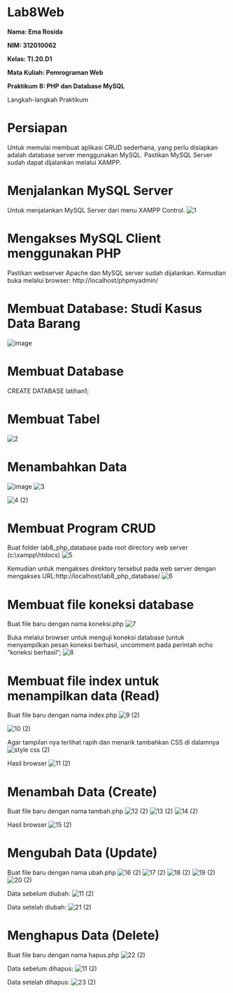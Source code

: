 # Lab8Web

**Nama: Ema Rosida**

**NIM: 312010062**

**Kelas: TI.20.D1**

**Mata Kuliah: Pemrograman Web**

**Praktikum 8: PHP dan Database MySQL**

Langkah-langkah Praktikum

# Persiapan

Untuk memulai membuat aplikasi CRUD sederhana, yang perlu disiapkan adalah database server menggunakan MySQL. Pastikan MySQL Server sudah dapat dijalankan melalui XAMPP.

# Menjalankan MySQL Server

Untuk menjalankan MySQL Server dari menu XAMPP Control.
![1](https://user-images.githubusercontent.com/101863671/169685721-3fb80a46-c054-4a5c-8acf-1a3ed9280916.png)

# Mengakses MySQL Client menggunakan PHP 
Pastikan webserver Apache dan MySQL server sudah dijalankan. Kemudian buka melalui browser: http://localhost/phpmyadmin/

# Membuat Database: Studi Kasus Data Barang
![image](https://user-images.githubusercontent.com/101863671/169686015-ef8660ea-a5aa-42f2-b9bc-bdd5701e6e74.png)

# Membuat Database
CREATE DATABASE latihan1;

# Membuat Tabel
![2](https://user-images.githubusercontent.com/101863671/169686121-8f532f13-769a-4e1b-97dd-f6d49f8a50f0.png)

# Menambahkan Data
![image](https://user-images.githubusercontent.com/101863671/169686305-9ced2b8a-f79a-4598-9026-fec3de709608.png)
![3](https://user-images.githubusercontent.com/101863671/169686319-002ea827-72fe-4691-a1c5-3891a5f56111.png)

![4 (2)](https://user-images.githubusercontent.com/101863671/169686474-18f8afaa-3a0c-4e8e-aa64-135b218f4096.png)

# Membuat Program CRUD
Buat folder lab8_php_database pada root directory web server (c:\xampp\htdocs)
![5](https://user-images.githubusercontent.com/101863671/169686375-570e7c88-5b06-4cc6-b650-31a225d87569.png)

Kemudian untuk mengakses direktory tersebut pada web server dengan mengakses URL:http://localhost/lab8_php_database/
![6](https://user-images.githubusercontent.com/101863671/169686541-6a0762b7-2239-4233-a34a-997a5662f4b9.png)

# Membuat file koneksi database
Buat file baru dengan nama koneksi.php
![7](https://user-images.githubusercontent.com/101863671/169686743-8f1bc872-b30e-4052-ba20-44e8168859a6.png)

Buka melalui browser untuk menguji koneksi database (untuk menyampilkan pesan koneksi berhasil, uncomment pada perintah echo “koneksi berhasil”;
![8](https://user-images.githubusercontent.com/101863671/169686760-7706c294-89ef-417f-af9b-a7a4381d2340.png)

# Membuat file index untuk menampilkan data (Read)
Buat file baru dengan nama index.php
![9 (2)](https://user-images.githubusercontent.com/101863671/169688974-986f9a9a-470a-40a0-8b05-786d7b4330ec.png)

![10 (2)](https://user-images.githubusercontent.com/101863671/169689025-5c9d36c6-eea7-40b0-8240-7cfb4d4d09c7.png)

Agar tampilan nya terlihat rapih dan menarik tambahkan CSS di dalamnya
![style css (2)](https://user-images.githubusercontent.com/101863671/169688640-92f633ad-424a-4ca4-84e4-0a55a123b25c.png)

Hasil browser
![11 (2)](https://user-images.githubusercontent.com/101863671/169689159-334844cd-6931-4359-9a7a-493857797430.png)

# Menambah Data (Create)
Buat file baru dengan nama tambah.php
![12 (2)](https://user-images.githubusercontent.com/101863671/169689205-3226bbca-2b3b-4f46-adaf-043bcefd57a0.png)
![13 (2)](https://user-images.githubusercontent.com/101863671/169689240-dff73823-6216-43d3-991a-8ab702f4d70b.png)
![14 (2)](https://user-images.githubusercontent.com/101863671/169689348-4b0c8679-5d47-4fdf-b3b2-0990dd1c9607.png)

Hasil browser
![15 (2)](https://user-images.githubusercontent.com/101863671/169687759-7cb4e06d-4fa2-4fe6-bcc1-919bb5a8eeb3.png)

# Mengubah Data (Update)
Buat file baru dengan nama ubah.php
![16 (2)](https://user-images.githubusercontent.com/101863671/169687881-842408c6-d2f3-4860-9389-4bcd85dcd358.png)
![17 (2)](https://user-images.githubusercontent.com/101863671/169687887-ba59f736-da00-4aa7-b81a-719e2c054a5f.png)
![18 (2)](https://user-images.githubusercontent.com/101863671/169687896-825a4611-187e-4c0b-a506-0d1b6379a680.png)
![19 (2)](https://user-images.githubusercontent.com/101863671/169687904-3666a9dc-d4ff-4bf7-b5ce-b8189aca2eed.png)
![20 (2)](https://user-images.githubusercontent.com/101863671/169687996-43ff9a3f-d3fa-4d0e-b375-014a09a284b5.png)

Data sebelum diubah:
![11 (2)](https://user-images.githubusercontent.com/101863671/169688031-c8d97de3-f9b4-43c4-b3e0-99b39d8e4b39.png)

Data setelah diubah:
![21 (2)](https://user-images.githubusercontent.com/101863671/169688070-3443acb5-13d1-40f6-a259-4b45f58c8a4f.png)

# Menghapus Data (Delete)
Buat file baru dengan nama hapus.php
![22 (2)](https://user-images.githubusercontent.com/101863671/169688114-6f18c187-5e07-43ce-93f0-fd1ef503a9df.png)

Data sebelum dihapus:
![11 (2)](https://user-images.githubusercontent.com/101863671/169688186-05719f05-927d-4aa0-a191-7ba573797235.png)

Data setelah dihapus:
![23 (2)](https://user-images.githubusercontent.com/101863671/169688173-3d42a48b-4435-4e07-be23-d1294044dd7e.png)









